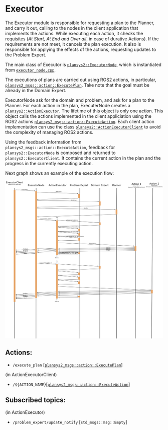 # Executor

The Executor module is responsible for requesting a plan to the Planner, and carry it out, calling to the nodes in the client application that implements the actions. While executing each action, it checks the requisites (*At Start, At End and Over all*, in case of durative Actions). If the requirements are not meet, it cancels the plan execution. It also is responsible for applying the effects of the actions, requesting updates to the Problem Expert.

The main class of Executor is [`plansys2::ExecutorNode`](include/include/plansys2_executor/ExcutorNode.hpp), which is instantiated from [`executor_node.cpp`](src/executor_node.cpp). 

The executions of plans are carried out using ROS2 actions, in particular, [`plansys2_msgs::action::ExecutePlan`](../plansys2_msgs/action/ExecutePlan.action). Take note that the goal must be already in the Domain Expert. 

ExecutorNode ask for the domain and problem, and ask for a plan to the Planner. For each action in the plan, ExecuterNode creates a [`plansys2::ActionExecutor`](include/include/plansys2_executor/ActionExecutor.hpp). The lifetime of this object is only one action. This object calls the actions implemented in the client appliciation using the ROS2 actions [`plansys2_msgs::action::ExecuteAction`](../plansys2_msgs/action/ExecuteAction.action). Each client action implementation can use the class [`plansys2::ActionExecutorClient`](include/include/plansys2_executor/ActionExecutorClient.hpp) to avoid the complexity of managing ROS2 actions.

Using the feedback information from `plansys2_msgs::action::ExecuteAction`, feedback for `plansys2::ExecutorNode` is composed and returned to `plansys2::ExecutorClient`. It contains the current action in the plan and the progress in the currently executing action.

Next graph shows an example of the execution flow:

![Executor Flow](../plansys2_docs/Executor_graph.png)


## Actions:

- `/execute_plan` [[`plansys2_msgs::action::ExecutePlan`](../plansys2_msgs/action/ExecutePlan.action)]

(in ActionExecutorClient)

- `/${ACTION_NAME`}[[`plansys2_msgs::action::ExecuteAction`](../plansys2_msgs/action/ExecuteAction.action)]

## Subscribed topics:

(in ActionExecutor)

- `/problem_expert/update_notify` [`std_msgs::msg::Empty`]